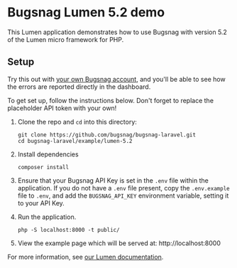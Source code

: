 # Bugsnag Lumen 5.2 demo

This Lumen application demonstrates how to use Bugsnag with version 5.2 of the Lumen micro framework for PHP.

## Setup

Try this out with [your own Bugsnag account](https://app.bugsnag.com/user/new), and you'll be able to see how the errors are reported directly in the dashboard.

To get set up, follow the instructions below. Don't forget to replace the placeholder API token with your own!

1. Clone the repo and `cd` into this directory:
    ```shell
    git clone https://github.com/bugsnag/bugsnag-laravel.git
    cd bugsnag-laravel/example/lumen-5.2
    ```

1. Install dependencies
    ```shell
    composer install
    ```

1. Ensure that your Bugsnag API Key is set in the `.env` file within the application.  If you do not have a `.env` file present, copy the `.env.example` file to `.env`, and add the `BUGSNAG_API_KEY` environment variable, setting it to your API Key.

1. Run the application.
    ```shell
    php -S localhost:8000 -t public/
    ```

1. View the example page which will be served at: http://localhost:8000

For more information, see [our Lumen documentation](https://docs.bugsnag.com/platforms/php/lumen/).
